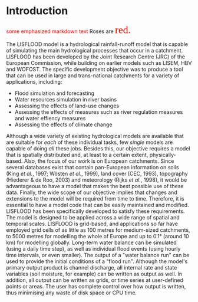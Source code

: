 # Introduction

<span style="color:red"> some emphasized markdown text</span>
Roses are <span style="color:red; font-family:Georgia; font-size:2em;">red.</span>


The LISFLOOD model is a hydrological rainfall-runoff model that is capable of simulating the main hydrological processes that occur in a catchment. LISFLOOD has been developed by the Joint Research Centre (JRC) of the European Commission, while building on earlier models such as LISEM, HBV and WOFOST. The specific development objective was to produce a tool that can be used in large and trans-national catchments for a variety of applications, including:

- Flood simulation and forecasting
- Water resources simulation in river basins
- Assessing the effects of land-use changes
- Assessing the effects of measures such as river regulation measures and water effiency measures
- Assessing the effects of climate change

Although a wide variety of existing hydrological models are available that are suitable for *each* of these individual tasks, few *single* models are capable of doing *all* these jobs. Besides this, our objective requires a model that is spatially distributed and, at least to a certain extent, physically-based. Also, the focus of our work is on European catchments. Since several databases exist that contain pan-European information on soils (King *et al.*, 1997; Wösten *et al.*, 1999), land cover (CEC, 1993), topography (Hiederer & de Roo, 2003) and meteorology (Rijks *et al.*, 1998), it would be advantageous to have a model that makes the best possible use of these data. Finally, the wide scope of our objective implies that changes and extensions to the model will be required from time to time. Therefore, it is essential to have a model code that can be easily  maintained and modified. LISFLOOD has been specifically developed to satisfy these requirements. The model is designed to be applied across a wide range of spatial and temporal scales. LISFLOOD is grid-based, and applications so far have employed grid cells of as little as 100 metres for medium-sized catchments, to 5000 metres for modelling the whole of Europe and up to 0.1° (around 10 km) for modelling globally. Long-term water balance can be simulated (using a daily time step), as well as individual flood events (using hourly time intervals, or even smaller). The output of a "water balance run" can be used to provide the initial conditions of a "flood run". Although the model's primary output product is channel discharge, all internal rate and state variables (soil moisture, for example) can be written as output as well. In addition, all output can be written as grids, or time series at user-defined points or areas. The user has complete control over how output is written, thus minimising any waste of disk space or CPU time.

